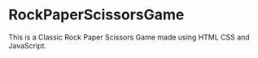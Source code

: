 # RockPaperScissorsGame
This is a Classic Rock Paper Scissors Game made using HTML CSS and JavaScript.
